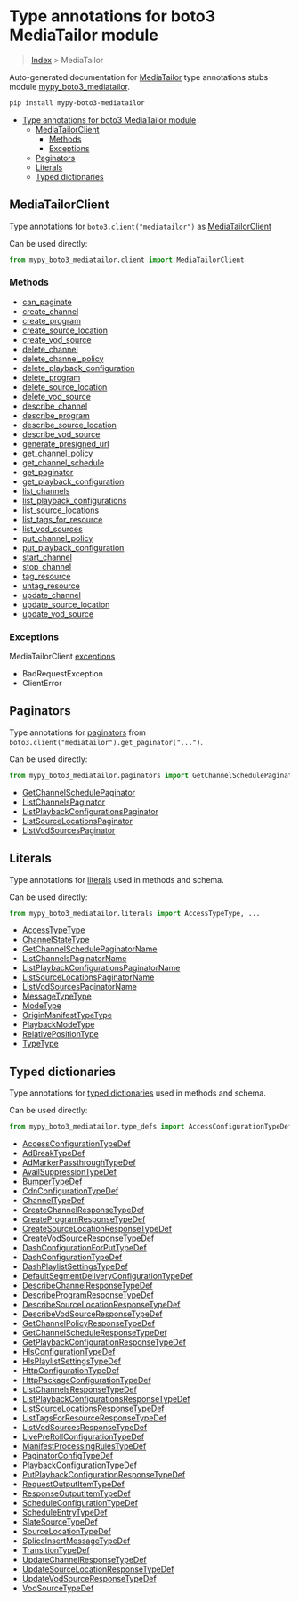# Type annotations for boto3 MediaTailor module

> [Index](..) > MediaTailor

Auto-generated documentation for
[MediaTailor](https://boto3.amazonaws.com/v1/documentation/api/1.17.71/reference/services/mediatailor.html#MediaTailor)
type annotations stubs module
[mypy_boto3_mediatailor](https://pypi.org/project/mypy-boto3-mediatailor/).

```bash
pip install mypy-boto3-mediatailor
```

- [Type annotations for boto3 MediaTailor module](#type-annotations-for-boto3-mediatailor-module)
  - [MediaTailorClient](#mediatailorclient)
    - [Methods](#methods)
    - [Exceptions](#exceptions)
  - [Paginators](#paginators)
  - [Literals](#literals)
  - [Typed dictionaries](#typed-dictionaries)

## MediaTailorClient

Type annotations for `boto3.client("mediatailor")` as
[MediaTailorClient](./client.md)

Can be used directly:

```python
from mypy_boto3_mediatailor.client import MediaTailorClient
```

### Methods

- [can_paginate](./client.md#can_paginate)
- [create_channel](./client.md#create_channel)
- [create_program](./client.md#create_program)
- [create_source_location](./client.md#create_source_location)
- [create_vod_source](./client.md#create_vod_source)
- [delete_channel](./client.md#delete_channel)
- [delete_channel_policy](./client.md#delete_channel_policy)
- [delete_playback_configuration](./client.md#delete_playback_configuration)
- [delete_program](./client.md#delete_program)
- [delete_source_location](./client.md#delete_source_location)
- [delete_vod_source](./client.md#delete_vod_source)
- [describe_channel](./client.md#describe_channel)
- [describe_program](./client.md#describe_program)
- [describe_source_location](./client.md#describe_source_location)
- [describe_vod_source](./client.md#describe_vod_source)
- [generate_presigned_url](./client.md#generate_presigned_url)
- [get_channel_policy](./client.md#get_channel_policy)
- [get_channel_schedule](./client.md#get_channel_schedule)
- [get_paginator](./client.md#get_paginator)
- [get_playback_configuration](./client.md#get_playback_configuration)
- [list_channels](./client.md#list_channels)
- [list_playback_configurations](./client.md#list_playback_configurations)
- [list_source_locations](./client.md#list_source_locations)
- [list_tags_for_resource](./client.md#list_tags_for_resource)
- [list_vod_sources](./client.md#list_vod_sources)
- [put_channel_policy](./client.md#put_channel_policy)
- [put_playback_configuration](./client.md#put_playback_configuration)
- [start_channel](./client.md#start_channel)
- [stop_channel](./client.md#stop_channel)
- [tag_resource](./client.md#tag_resource)
- [untag_resource](./client.md#untag_resource)
- [update_channel](./client.md#update_channel)
- [update_source_location](./client.md#update_source_location)
- [update_vod_source](./client.md#update_vod_source)

### Exceptions

MediaTailorClient [exceptions](./client.md#exceptions)

- BadRequestException
- ClientError

## Paginators

Type annotations for [paginators](./paginators.md) from
`boto3.client("mediatailor").get_paginator("...")`.

Can be used directly:

```python
from mypy_boto3_mediatailor.paginators import GetChannelSchedulePaginator, ...
```

- [GetChannelSchedulePaginator](./paginators.md#getchannelschedulepaginator)
- [ListChannelsPaginator](./paginators.md#listchannelspaginator)
- [ListPlaybackConfigurationsPaginator](./paginators.md#listplaybackconfigurationspaginator)
- [ListSourceLocationsPaginator](./paginators.md#listsourcelocationspaginator)
- [ListVodSourcesPaginator](./paginators.md#listvodsourcespaginator)

## Literals

Type annotations for [literals](./literals.md) used in methods and schema.

Can be used directly:

```python
from mypy_boto3_mediatailor.literals import AccessTypeType, ...
```

- [AccessTypeType](./literals.md#accesstypetype)
- [ChannelStateType](./literals.md#channelstatetype)
- [GetChannelSchedulePaginatorName](./literals.md#getchannelschedulepaginatorname)
- [ListChannelsPaginatorName](./literals.md#listchannelspaginatorname)
- [ListPlaybackConfigurationsPaginatorName](./literals.md#listplaybackconfigurationspaginatorname)
- [ListSourceLocationsPaginatorName](./literals.md#listsourcelocationspaginatorname)
- [ListVodSourcesPaginatorName](./literals.md#listvodsourcespaginatorname)
- [MessageTypeType](./literals.md#messagetypetype)
- [ModeType](./literals.md#modetype)
- [OriginManifestTypeType](./literals.md#originmanifesttypetype)
- [PlaybackModeType](./literals.md#playbackmodetype)
- [RelativePositionType](./literals.md#relativepositiontype)
- [TypeType](./literals.md#typetype)

## Typed dictionaries

Type annotations for [typed dictionaries](./type_defs.md) used in methods and
schema.

Can be used directly:

```python
from mypy_boto3_mediatailor.type_defs import AccessConfigurationTypeDef, ...
```

- [AccessConfigurationTypeDef](./type_defs.md#accessconfigurationtypedef)
- [AdBreakTypeDef](./type_defs.md#adbreaktypedef)
- [AdMarkerPassthroughTypeDef](./type_defs.md#admarkerpassthroughtypedef)
- [AvailSuppressionTypeDef](./type_defs.md#availsuppressiontypedef)
- [BumperTypeDef](./type_defs.md#bumpertypedef)
- [CdnConfigurationTypeDef](./type_defs.md#cdnconfigurationtypedef)
- [ChannelTypeDef](./type_defs.md#channeltypedef)
- [CreateChannelResponseTypeDef](./type_defs.md#createchannelresponsetypedef)
- [CreateProgramResponseTypeDef](./type_defs.md#createprogramresponsetypedef)
- [CreateSourceLocationResponseTypeDef](./type_defs.md#createsourcelocationresponsetypedef)
- [CreateVodSourceResponseTypeDef](./type_defs.md#createvodsourceresponsetypedef)
- [DashConfigurationForPutTypeDef](./type_defs.md#dashconfigurationforputtypedef)
- [DashConfigurationTypeDef](./type_defs.md#dashconfigurationtypedef)
- [DashPlaylistSettingsTypeDef](./type_defs.md#dashplaylistsettingstypedef)
- [DefaultSegmentDeliveryConfigurationTypeDef](./type_defs.md#defaultsegmentdeliveryconfigurationtypedef)
- [DescribeChannelResponseTypeDef](./type_defs.md#describechannelresponsetypedef)
- [DescribeProgramResponseTypeDef](./type_defs.md#describeprogramresponsetypedef)
- [DescribeSourceLocationResponseTypeDef](./type_defs.md#describesourcelocationresponsetypedef)
- [DescribeVodSourceResponseTypeDef](./type_defs.md#describevodsourceresponsetypedef)
- [GetChannelPolicyResponseTypeDef](./type_defs.md#getchannelpolicyresponsetypedef)
- [GetChannelScheduleResponseTypeDef](./type_defs.md#getchannelscheduleresponsetypedef)
- [GetPlaybackConfigurationResponseTypeDef](./type_defs.md#getplaybackconfigurationresponsetypedef)
- [HlsConfigurationTypeDef](./type_defs.md#hlsconfigurationtypedef)
- [HlsPlaylistSettingsTypeDef](./type_defs.md#hlsplaylistsettingstypedef)
- [HttpConfigurationTypeDef](./type_defs.md#httpconfigurationtypedef)
- [HttpPackageConfigurationTypeDef](./type_defs.md#httppackageconfigurationtypedef)
- [ListChannelsResponseTypeDef](./type_defs.md#listchannelsresponsetypedef)
- [ListPlaybackConfigurationsResponseTypeDef](./type_defs.md#listplaybackconfigurationsresponsetypedef)
- [ListSourceLocationsResponseTypeDef](./type_defs.md#listsourcelocationsresponsetypedef)
- [ListTagsForResourceResponseTypeDef](./type_defs.md#listtagsforresourceresponsetypedef)
- [ListVodSourcesResponseTypeDef](./type_defs.md#listvodsourcesresponsetypedef)
- [LivePreRollConfigurationTypeDef](./type_defs.md#liveprerollconfigurationtypedef)
- [ManifestProcessingRulesTypeDef](./type_defs.md#manifestprocessingrulestypedef)
- [PaginatorConfigTypeDef](./type_defs.md#paginatorconfigtypedef)
- [PlaybackConfigurationTypeDef](./type_defs.md#playbackconfigurationtypedef)
- [PutPlaybackConfigurationResponseTypeDef](./type_defs.md#putplaybackconfigurationresponsetypedef)
- [RequestOutputItemTypeDef](./type_defs.md#requestoutputitemtypedef)
- [ResponseOutputItemTypeDef](./type_defs.md#responseoutputitemtypedef)
- [ScheduleConfigurationTypeDef](./type_defs.md#scheduleconfigurationtypedef)
- [ScheduleEntryTypeDef](./type_defs.md#scheduleentrytypedef)
- [SlateSourceTypeDef](./type_defs.md#slatesourcetypedef)
- [SourceLocationTypeDef](./type_defs.md#sourcelocationtypedef)
- [SpliceInsertMessageTypeDef](./type_defs.md#spliceinsertmessagetypedef)
- [TransitionTypeDef](./type_defs.md#transitiontypedef)
- [UpdateChannelResponseTypeDef](./type_defs.md#updatechannelresponsetypedef)
- [UpdateSourceLocationResponseTypeDef](./type_defs.md#updatesourcelocationresponsetypedef)
- [UpdateVodSourceResponseTypeDef](./type_defs.md#updatevodsourceresponsetypedef)
- [VodSourceTypeDef](./type_defs.md#vodsourcetypedef)
